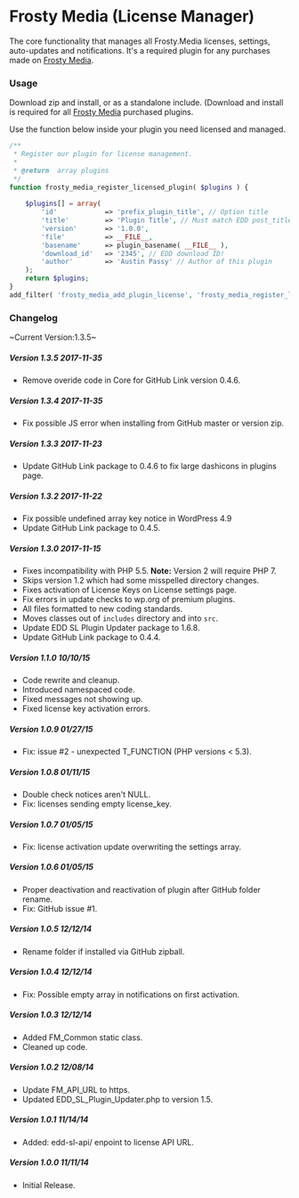 Frosty Media (License Manager)
============

The core functionality that manages all Frosty.Media licenses, settings, auto-updates and notifications. It's a required plugin for any purchases made on [Frosty Media](http://frosty.media).

### Usage

Download zip and install, or as a standalone include. (Download and install is required for all [Frosty Media](http://frosty.media) purchased plugins. 

Use the function below inside your plugin you need licensed and managed.

```php
/**
 * Register our plugin for license management.
 *
 * @return 	array plugins
 */
function frosty_media_register_licensed_plugin( $plugins ) {
	
	$plugins[] = array(
		'id' 			=> 'prefix_plugin_title', // Option title
		'title' 		=> 'Plugin Title', // Must match EDD post_title!
		'version'		=> '1.0.0',
		'file'			=> __FILE__,
		'basename'		=> plugin_basename( __FILE__ ),
		'download_id'	=> '2345', // EDD download ID!
		'author'		=> 'Austin Passy' // Author of this plugin
	);	
	return $plugins;
}
add_filter( 'frosty_media_add_plugin_license', 'frosty_media_register_licensed_plugin' );
```

### Changelog

~Current Version:1.3.5~

##### Version 1.3.5 *2017-11-35*
* Remove overide code in Core for GitHub Link version 0.4.6.

##### Version 1.3.4 *2017-11-35*
* Fix possible JS error when installing from GitHub master or version zip.

##### Version 1.3.3 *2017-11-23*
* Update GitHub Link package to 0.4.6 to fix large dashicons in plugins page.

##### Version 1.3.2 *2017-11-22*
* Fix possible undefined array key notice in WordPress 4.9
* Update GitHub Link package to 0.4.5.

##### Version 1.3.0 *2017-11-15*
* Fixes incompatibility with PHP 5.5. **Note:** Version 2 will require PHP 7.
* Skips version 1.2 which had some misspelled directory changes.
* Fixes activation of License Keys on License settings page.
* Fix errors in update checks to wp.org of premium plugins.
* All files formatted to new coding standards.
* Moves classes out of `includes` directory and into `src`.
* Update EDD SL Plugin Updater package to 1.6.8.
* Update GitHub Link package to 0.4.4.

##### Version 1.1.0 *10/10/15*
* Code rewrite and cleanup.
* Introduced namespaced code.
* Fixed messages not showing up.
* Fixed license key activation errors.

##### Version 1.0.9 *01/27/15*
* Fix: issue #2 - unexpected T_FUNCTION (PHP versions < 5.3).

##### Version 1.0.8 *01/11/15*
* Double check notices aren't NULL.
* Fix: licenses sending empty license_key.

##### Version 1.0.7 *01/05/15*
* Fix: license activation update overwriting the settings array.

##### Version 1.0.6 *01/05/15*
* Proper deactivation and reactivation of plugin after GitHub folder rename.
* Fix: GitHub issue #1.

##### Version 1.0.5 *12/12/14*
* Rename folder if installed via GitHub zipball.

##### Version 1.0.4 *12/12/14*
* Fix: Possible empty array in notifications on first activation.

##### Version 1.0.3 *12/12/14*
* Added FM_Common static class.
* Cleaned up code.

##### Version 1.0.2 *12/08/14*
* Update FM_API_URL to https.
* Updated EDD_SL_Plugin_Updater.php to version 1.5.

##### Version 1.0.1 *11/14/14*
* Added: edd-sl-api/ enpoint to license API URL.

##### Version 1.0.0 *11/11/14*
* Initial Release.